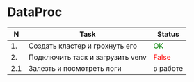 # DataProc

|N  |   Task    |   Status  |
|---|-----------|---------------------      |
|1. | Создать кластер и грохнуть его        | <span style="color:green">OK</span> |
| 2.|   Подключить таск и загрузить venv    | <span style="color:red">False</span> |
|2.1|  Залезть и посмотреть логи            | в работе |

